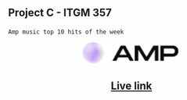 ## Project C - ITGM 357
```
Amp music top 10 hits of the week
```
<div align="center">
  <img width="200px" src="src/img/logo.png"/>
</div>

<h2 align="center"> <a href="https://amp-music.netlify.app/" target="_blank">Live link </a> </h2>






